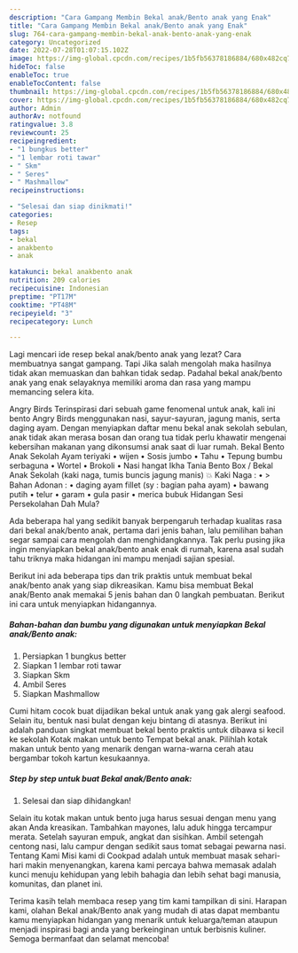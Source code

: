 ```yaml
---
description: "Cara Gampang Membin Bekal anak/Bento anak yang Enak"
title: "Cara Gampang Membin Bekal anak/Bento anak yang Enak"
slug: 764-cara-gampang-membin-bekal-anak-bento-anak-yang-enak
category: Uncategorized
date: 2022-07-28T01:07:15.102Z
image: https://img-global.cpcdn.com/recipes/1b5fb56378186884/680x482cq70/bekal-anakbento-anak-foto-resep-utama.jpg
hideToc: false
enableToc: true
enableTocContent: false
thumbnail: https://img-global.cpcdn.com/recipes/1b5fb56378186884/680x482cq70/bekal-anakbento-anak-foto-resep-utama.jpg
cover: https://img-global.cpcdn.com/recipes/1b5fb56378186884/680x482cq70/bekal-anakbento-anak-foto-resep-utama.jpg
author: Admin
authorAv: notfound
ratingvalue: 3.8
reviewcount: 25
recipeingredient:
- "1 bungkus better"
- "1 lembar roti tawar"
- " Skm"
- " Seres"
- " Mashmallow"
recipeinstructions:

- "Selesai dan siap dinikmati!"
categories:
- Resep
tags:
- bekal
- anakbento
- anak

katakunci: bekal anakbento anak 
nutrition: 209 calories
recipecuisine: Indonesian
preptime: "PT17M"
cooktime: "PT48M"
recipeyield: "3"
recipecategory: Lunch

---
```



Lagi mencari ide resep bekal anak/bento anak yang lezat? Cara membuatnya sangat gampang. Tapi Jika salah mengolah maka hasilnya tidak akan memuaskan dan bahkan tidak sedap. Padahal bekal anak/bento anak yang enak selayaknya memiliki aroma dan rasa yang mampu memancing selera kita.


Angry Birds Terinspirasi dari sebuah game fenomenal untuk anak, kali ini bento Angry Birds menggunakan nasi, sayur-sayuran, jagung manis, serta daging ayam. Dengan menyiapkan daftar menu bekal anak sekolah sebulan, anak tidak akan merasa bosan dan orang tua tidak perlu khawatir mengenai kebersihan makanan yang dikonsumsi anak saat di luar rumah. Bekal Bento Anak Sekolah Ayam teriyaki • wijen • Sosis jumbo • Tahu • Tepung bumbu serbaguna • Wortel • Brokoli • Nasi hangat Ikha Tania Bento Box / Bekal Anak Sekolah (kaki naga, tumis buncis jagung manis) 💥 Kaki Naga : • &gt; Bahan Adonan : • daging ayam fillet (sy : bagian paha ayam) • bawang putih • telur • garam • gula pasir • merica bubuk Hidangan Sesi Persekolahan Dah Mula?

Ada beberapa hal yang sedikit banyak berpengaruh terhadap kualitas rasa dari bekal anak/bento anak, pertama dari jenis bahan, lalu pemilihan bahan segar sampai cara mengolah dan menghidangkannya. Tak perlu pusing jika ingin menyiapkan bekal anak/bento anak enak di rumah, karena asal sudah tahu triknya maka hidangan ini mampu menjadi sajian spesial.


Berikut ini ada beberapa tips dan trik praktis untuk membuat bekal anak/bento anak yang siap dikreasikan. Kamu bisa membuat Bekal anak/Bento anak memakai 5 jenis bahan dan 0 langkah pembuatan. Berikut ini cara untuk menyiapkan hidangannya.

<!--inarticleads1-->

##### Bahan-bahan dan bumbu yang digunakan untuk menyiapkan Bekal anak/Bento anak:

1. Persiapkan 1 bungkus better
1. Siapkan 1 lembar roti tawar
1. Siapkan  Skm
1. Ambil  Seres
1. Siapkan  Mashmallow


Cumi hitam cocok buat dijadikan bekal untuk anak yang gak alergi seafood. Selain itu, bentuk nasi bulat dengan keju bintang di atasnya. Berikut ini adalah panduan singkat membuat bekal bento praktis untuk dibawa si kecil ke sekolah Kotak makan untuk bento Tempat bekal anak. Pilihlah kotak makan untuk bento yang menarik dengan warna-warna cerah atau bergambar tokoh kartun kesukaannya. 

<!--inarticleads2-->

##### Step by step untuk buat Bekal anak/Bento anak:


1. Selesai dan siap dihidangkan!

Selain itu kotak makan untuk bento juga harus sesuai dengan menu yang akan Anda kreasikan. Tambahkan mayones, lalu aduk hingga tercampur merata. Setelah sayuran empuk, angkat dan sisihkan. Ambil setengah centong nasi, lalu campur dengan sedikit saus tomat sebagai pewarna nasi. Tentang Kami Misi kami di Cookpad adalah untuk membuat masak sehari-hari makin menyenangkan, karena kami percaya bahwa memasak adalah kunci menuju kehidupan yang lebih bahagia dan lebih sehat bagi manusia, komunitas, dan planet ini. 

Terima kasih telah membaca resep yang tim kami tampilkan di sini. Harapan kami, olahan Bekal anak/Bento anak yang mudah di atas dapat membantu kamu menyiapkan hidangan yang menarik untuk keluarga/teman ataupun menjadi inspirasi bagi anda yang berkeinginan untuk berbisnis kuliner. Semoga bermanfaat dan selamat mencoba!
